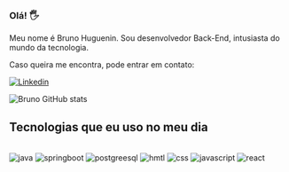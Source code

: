 ### Olá! 🖐️
Meu nome é Bruno Huguenin. Sou desenvolvedor Back-End, intusiasta do mundo da tecnologia.

Caso queira me encontra, pode entrar em contato:

[![Linkedin](https://img.shields.io/badge/linkedin-%230077B5.svg?style=for-the-badge&logo=linkedin&logoColor=white)](https://www.linkedin.com/in/brunohuguenin)

![Bruno GitHub stats](https://github-readme-stats.vercel.app/api?username=brunohuguenin&show_icons=true&theme=gruvbox)

## Tecnologias que eu uso no meu dia

<div style="display: inline_block"><br/>
  <img aling="center" alt="java" src="https://img.shields.io/badge/java-%23ED8B00.svg?style=for-the-badge&logo=openjdk&logoColor=white"/>
  <img aling="center" alt="springboot" src="https://img.shields.io/badge/spring-%236DB33F.svg?style=for-the-badge&logo=spring&logoColor=white"/>
  <img aling="center" alt="postgreesql" src="https://img.shields.io/badge/postgres-%23316192.svg?style=for-the-badge&logo=postgresql&logoColor=white"/>
  <img aling="center" alt="hmtl" src="https://img.shields.io/badge/html5-%23E34F26.svg?style=for-the-badge&logo=html5&logoColor=white"/>
  <img aling="center" alt="css" src="https://img.shields.io/badge/css3-%231572B6.svg?style=for-the-badge&logo=css3&logoColor=white"/>
  <img aling="center" alt="javascript" src="https://img.shields.io/badge/javascript-%23323330.svg?style=for-the-badge&logo=javascript&logoColor=%23F7DF1E"/>
  <img aling="center" alt="react" src="https://img.shields.io/badge/react-%2320232a.svg?style=for-the-badge&logo=react&logoColor=%2361DAFB"/>
</div>

